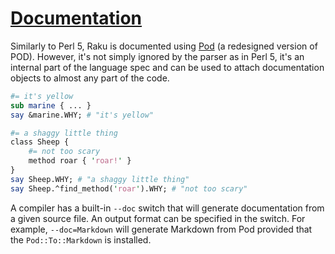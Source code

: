 [1]: https://rosettacode.org/wiki/Documentation

# [Documentation][1]


Similarly to Perl 5, Raku is documented using [Pod](https://docs.raku.org/language/pod) (a redesigned version of POD). However, it's not simply ignored by the parser as in Perl 5, it's an internal part of the language spec and can be used to attach documentation objects to almost any part of the code.

```perl
#= it's yellow
sub marine { ... }
say &marine.WHY; # "it's yellow"

#= a shaggy little thing
class Sheep {
    #= not too scary
    method roar { 'roar!' }
}
say Sheep.WHY; # "a shaggy little thing"
say Sheep.^find_method('roar').WHY; # "not too scary"
```


A compiler has a built-in `--doc` switch that will generate documentation from a given source file. An output format can be specified in the switch. For example, `--doc=Markdown` will generate Markdown from Pod provided that the `Pod::To::Markdown` is installed.

